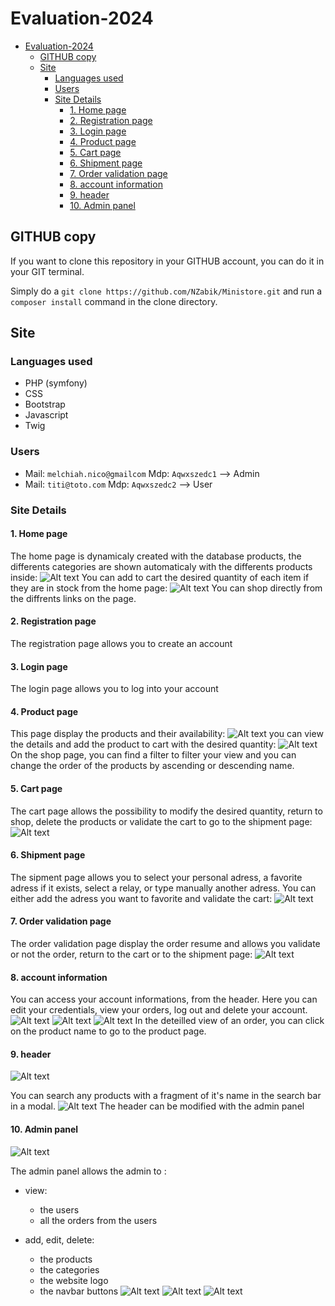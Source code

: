 # Evaluation-2024

- [Evaluation-2024](#evaluation-2024)
  - [GITHUB copy](#github-copy)
  - [Site](#site)
    - [Languages used](#languages-used)
    - [Users](#users)
    - [Site Details](#site-details)
      - [1. Home page](#1-home-page)
      - [2. Registration page](#2-registration-page)
      - [3. Login page](#3-login-page)
      - [4. Product page](#4-product-page)
      - [5. Cart page](#5-cart-page)
      - [6. Shipment page](#6-shipment-page)
      - [7. Order validation page](#7-order-validation-page)
      - [8. account information](#8-account-information)
      - [9. header](#9-header)
      - [10. Admin panel](#10-admin-panel)

## GITHUB copy
If you want to clone this repository in your GITHUB account, you can do it in your GIT terminal.

Simply do a ```git clone https://github.com/NZabik/Ministore.git```
and run a ```composer install``` command in the clone directory.

## Site

### Languages used
- PHP (symfony)
- CSS
- Bootstrap
- Javascript
- Twig

### Users
- Mail: ```melchiah.nico@gmailcom``` Mdp: ```Aqwxszedc1``` --> Admin
- Mail: ```titi@toto.com``` Mdp: ```Aqwxszedc2``` --> User

### Site Details

#### 1. Home page

The home page is dynamicaly created with the database products, the differents categories are shown automaticaly with the differents products inside:
![Alt text](<Capture d'écran 2024-01-16 113301.png>)
You can add to cart the desired quantity of each item if they are in stock from the home page:
![Alt text](<Capture d'écran 2024-01-16 113643.png>)
You can shop directly from the diffrents links on the page.

#### 2. Registration page

The registration page allows you to create an account

#### 3. Login page

The login page allows you to log into your account

#### 4. Product page

This page display the products and their availability:
![Alt text](<Capture d'écran 2024-01-24 151308.png>)
you can view the details and add the product to cart with the desired quantity:
![Alt text](<Capture d'écran 2024-01-16 114015.png>)
On the shop page, you can find a filter to filter your view and you can change the order of the products by ascending or descending name.

#### 5. Cart page

The cart page allows the possibility to modify the desired quantity, return to shop, delete the products or validate the cart to go to the shipment page:
![Alt text](<Capture d'écran 2024-01-16 114305.png>)

#### 6. Shipment page

The sipment page allows you to select your personal adress, a favorite adress if it exists, select a relay, or type manually another adress.
You can either add the adress you want to favorite and validate the cart:
![Alt text](<Capture d'écran 2024-01-16 134902.png>)

#### 7. Order validation page

The order validation page display the order resume and allows you validate or not the order, return to the cart or to the shipment page:
![Alt text](<Capture d'écran 2024-01-16 115018.png>)

#### 8. account information

You can access your account informations, from the header.
Here you can edit your credentials, view your orders, log out and delete your account.
![Alt text](<Capture d'écran 2024-01-16 115819.png>)
![Alt text](<Capture d'écran 2024-01-22 141102.png>)
![Alt text](<Capture d'écran 2024-01-22 141114.png>)
In the deteilled view of an order, you can click on the product name to go to the product page.

#### 9. header

![Alt text](<Capture d'écran 2024-01-24 151826.png>)

You can search any products with a fragment of it's name in the search bar in a modal.
![Alt text](<Capture d'écran 2024-01-24 151212.png>)
The header can be modified with the admin panel

#### 10. Admin panel

![Alt text](<Capture d'écran 2024-01-16 131138.png>)

The admin panel allows the admin to :
- view:
    - the users
    - all the orders from the users

- add, edit, delete:
    - the products
    - the categories
    - the website logo
    - the navbar buttons
 ![Alt text](<Capture d'écran 2024-01-16 132209.png>)
 ![Alt text](<Capture d'écran 2024-01-16 131423.png>)
 ![Alt text](<Capture d'écran 2024-01-16 132309.png>)


